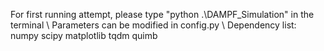 For first running attempt, please type "python .\DAMPF_Simulation" in the terminal \\
Parameters can be modified in config.py \\
Dependency list: numpy scipy matplotlib tqdm quimb
